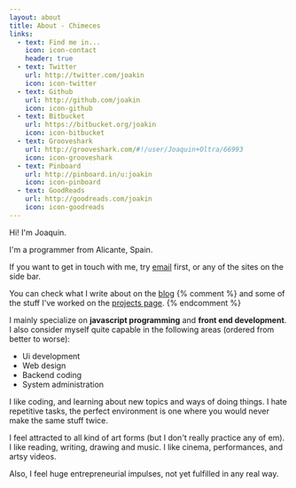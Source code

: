 ```yaml
---
layout: about
title: About - Chimeces
links:
  - text: Find me in...
    icon: icon-contact
    header: true
  - text: Twitter
    url: http://twitter.com/joakin
    icon: icon-twitter
  - text: Github
    url: http://github.com/joakin
    icon: icon-github
  - text: Bitbucket
    url: https://bitbucket.org/joakin
    icon: icon-bitbucket
  - text: Grooveshark
    url: http://grooveshark.com/#!/user/Joaquin+Oltra/66993
    icon: icon-grooveshark
  - text: Pinboard
    url: http://pinboard.in/u:joakin
    icon: icon-pinboard
  - text: GoodReads
    url: http://goodreads.com/joakin
    icon: icon-goodreads
---
```


Hi! I'm Joaquin.

I'm a programmer from Alicante, Spain.

If you want to get in touch with me, try [email](mailto://joaquin@chimeces.com)
first, or any of the sites on the side bar.

You can check what I write about on the [blog](/blog)
{% comment %}
and some of the stuff I've worked on the [projects page](/projects).
{% endcomment %}

I mainly specialize on **javascript programming** and **front end
development**. I also consider myself quite capable in the following areas
(ordered from better to worse):

  * Ui development
  * Web design
  * Backend coding
  * System administration

I like coding, and learning about new topics and ways of doing things. I hate
repetitive tasks, the perfect environment is one where you would never make the
same stuff twice.

I feel attracted to all kind of art forms (but I don't really practice any of
em). I like reading, writing, drawing and music. I like cinema, performances,
and artsy videos.

Also, I feel huge entrepreneurial impulses, not yet fulfilled in any real way.

